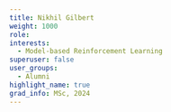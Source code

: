 ```yaml
---
title: Nikhil Gilbert
weight: 1000
role:
interests:
  - Model-based Reinforcement Learning
superuser: false
user_groups:
  - Alumni
highlight_name: true
grad_info: MSc, 2024
---
```


